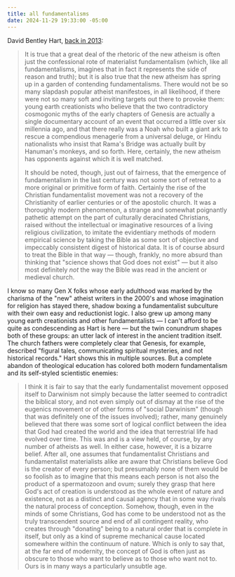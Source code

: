 ```yaml
---
title: all fundamentalisms
date: 2024-11-29 19:33:00 -05:00
---
```


David Bentley Hart, [back in 2013](https://bookshop.org/p/books/the-experience-of-god-being-consciousness-bliss-david-bentley-hart/9372125?ean=9780300209358):

>It is true that a great deal of the rhetoric of the new atheism is often just the confessional rote of materialist fundamentalism (which, like all fundamentalisms, imagines that in fact it represents the side of reason and truth); but it is also true that the new atheism has spring up in a garden of contending fundamentalisms. There would not be so many slapdash popular atheist manifestoes, in all likelihood, if there were not so many soft and inviting targets out there to provoke them: young earth creationists who believe that the two contradictory cosmogonic myths of the early chapters of Genesis are actually a single documentary account of an event that occurred a little over six millennia ago, and that there really was a Noah who built a giant ark to rescue a compendious menagerie from a universal deluge, or Hindu nationalists who insist that Rama's Bridge was actually built by Hanuman's monkeys, and so forth. Here, certainly, the new atheism has opponents against which it is well matched.
>
>It should be noted, though, just out of fairness, that the emergence of fundamentalism in the last century was not some sort of retreat to a more original or primitive form of faith. Certainly the rise of the Christian fundamentalist movement was not a recovery of the Christianity of earlier centuries or of the apostolic church. It was a thoroughly modern phenomenon, a strange and somewhat poignantly pathetic attempt on the part of culturally deracinated Christians, raised without the intellectual or imaginative resources of a living religious civilization, to imitate the evidentiary methods of modern empirical science by taking the Bible as some sort of objective and impeccably consistent digest of historical data. It is of course absurd to treat the Bible in that way — though, frankly, no more absurd than thinking that "science shows that God does not exist" — but it also most definitely *not* the way the Bible was read in the ancient or medieval church.

I know so many Gen X folks whose early adulthood was marked by the charisma of the "new" atheist writers in the 2000's and whose imagination for religion has stayed there, shadow boxing a fundamentalist subculture with their own easy and reductionist logic. I also grew up among many young earth creationists and other fundamentalists — I can't afford to be quite as condescending as Hart is here — but the twin conundrum shapes both of these groups: an utter lack of interest in the ancient tradition itself. The church fathers were completely clear that Genesis, for example, described "figural tales, communicating spiritual mysteries, and not historical records." Hart shows this in multiple sources. But a complete abandon of theological education has colored both modern fundamentalism and its self-styled scientistic enemies:

>I think it is fair to say that the early fundamentalist movement opposed itself to Darwinism not simply because the latter seemed to contradict the biblical story, and not even simply out of dismay at the rise of the eugenics movement or of other forms of "social Darwinism" (though that was definitely one of the issues involved); rather, many genuinely believed that there was some sort of logical conflict between the idea that God had created the world and the idea that terrestrial life had evolved over time. This was and is a view held, of course, by any number of atheists as well. In either case, however, it is a bizarre belief. After all, one assumes that fundamentalist Christians and fundamentalist materialists alike are aware that Christians believe God is the creator of every person; but presumably none of them would be so foolish as to imagine that this means each person is not also the product of a spermatozoon and ovum; surely they grasp that here God's act of creation is understood as the whole event of nature and existence, not as a distinct and causal agency that in some way rivals the natural process of conception. Somehow, though, even in the minds of some Christians, God has come to be understood not as the truly transcendent source and end of all contingent reality, who creates through "donating" being to a natural order that is complete in itself, but only as a kind of supreme mechanical cause located somewhere within the continuum of nature. Which is only to say that, at the far end of modernity, the concept of God is often just as obscure to those who want to believe as to those who want not to. Ours is in many ways a particularly unsubtle age.
